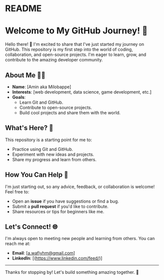 # README
# Welcome to My GitHub Journey! 👋

Hello there! 👋 I'm excited to share that I've just started my journey on GitHub. This repository is my first step into the world of coding, collaboration, and open-source projects. I'm eager to learn, grow, and contribute to the amazing developer community.

## About Me 🧑‍💻

- **Name**: [Amin aka Milobappe]
- **Interests**: [web development, data science, game development, etc.]
- **Goals**: 
  - Learn Git and GitHub.
  - Contribute to open-source projects.
  - Build cool projects and share them with the world.

## What's Here? 📂

This repository is a starting point for me to:
- Practice using Git and GitHub.
- Experiment with new ideas and projects.
- Share my progress and learn from others.

## How You Can Help 🤝

I'm just starting out, so any advice, feedback, or collaboration is welcome! Feel free to:
- Open an **issue** if you have suggestions or find a bug.
- Submit a **pull request** if you'd like to contribute.
- Share resources or tips for beginners like me.

## Let's Connect! 🌐

I'm always open to meeting new people and learning from others. You can reach me at:
- **Email**: [a.wafiyhm@gmail.com]
- **LinkedIn**: [(https://www.linkedin.com/feed/)]

---

Thanks for stopping by! Let's build something amazing together. 🚀
